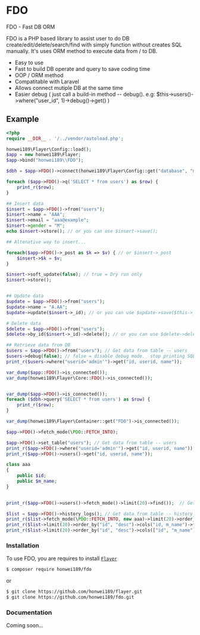 # FDO

FDO - Fast DB ORM 

FDO is a PHP based library to assist user to do DB create/edit/delete/search/find with simply function without creates SQL manually. It's uses ORM method to execute data from / to DB.

  - Easy to use
  - Fast to build DB operate and query to save coding time
  - OOP / ORM method
  - Compatitable with Laravel
  - Allows connect mutiple DB at the same time
  - Easier debug ( just call a build-in method -- debug().  e.g: $this->users()->where("user_id", 1)->debug()->get() )

## Example

```php
<?php
require __DIR__ . '/../vendor/autoload.php';

honwei189\Flayer\Config::load();
$app = new honwei189\Flayer;
$app->bind("honwei189\\FDO");

$dbh = $app->FDO()->connect(honwei189\Flayer\Config::get("database", "mysql"));

foreach ($app->FDO()->q('SELECT * from users') as $row) {
    print_r($row);
}

## Insert data
$insert = $app->FDO()->from("users");
$insert->name = "AAA";
$insert->email = "aaa@example";
$insert->gender = "M";
echo $insert->store(); // or you can use $insert->save();

## Altenative way to insert...

foreach($app->FDO()->_post as $k => $v) { // or $insert->_post
    $insert->$k = $v;
}

$insert->soft_update(false); // true = Dry run only
$insert->store();


## Update data
$update = $app->FDO()->from("users");
$update->name = "A.AA";
$update->update($insert->_id); // or you can use $update->save($this->_id);

# Delete data
$delete = $app->FDO()->from("users");
$delete->by_id($insert->_id)->delete(); // or you can use $delete->delete("id = ". $insert->_id);  or you can use $delete->where("id", $insert->_id)->delete();

## Retrieve data from DB
$users = $app->FDO()->from("users"); // Get data from table -- users
$users->debug(false); // false = disable debug mode.  stop printing SQL
print_r($users->where("userid='admin'")->get("id, userid, name"));

var_dump($app::FDO()->is_connected());
var_dump(honwei189\Flayer\Core::FDO()->is_connected());


var_dump($app->FDO()->is_connected());
foreach ($dbh->query('SELECT * from users') as $row) {
    print_r($row);
}

var_dump(honwei189\Flayer\Container::get("FDO")->is_connected());

$app->FDO()->fetch_mode(\PDO::FETCH_INTO);

$app->FDO()->set_table("users"); // Get data from table -- users
print_r($app->FDO()->where("userid='admin'")->get("id, userid, name"));
print_r($app->FDO()->users()->get("id, userid, name"));

class aaa
{
    public $id;
    public $m_name;
}

 
print_r($app->FDO()->users()->fetch_mode()->limit(20)->find());  // Get data from table -- users  with default fetch mode -- PDO::FETCH_LAZY

$list = $app->FDO()->history_logs(); // Get data from table -- history_logs
print_r($list->fetch_mode(\PDO::FETCH_INTO, new aaa)->limit(20)->order_by("id", "desc")->find("id, m_name"));
print_r($list->limit(20)->order_by("id", "desc")->cols("id, m_name")->find());
print_r($list->limit(20)->order_by("id", "desc")->cols(["id", "m_name"])->find());
```

### Installation

To use FDO, you are requires to install [`Flayer`](https://github.com/honwei189/flayer.git)

```sh
$ composer require honwei189/fdo
```
or
```sh
$ git clone https://github.com/honwei189/flayer.git
$ git clone https://github.com/honwei189/fdo.git
```

### Documentation

Coming soon...
